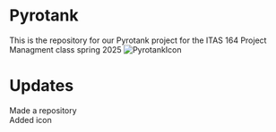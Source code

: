 # Pyrotank
This is the repository for our Pyrotank project for the ITAS 164 Project Managment class spring 2025
![PyrotankIcon](https://github.com/user-attachments/assets/bf9a5169-f316-42e1-a614-26e36f34c6ad)


# Updates
Made a repository \
Added icon
